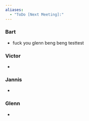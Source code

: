 ```yaml
---
aliases:
  - "ToDo [Next Meeting]:"
---
```

### Bart
- fuck you glenn beng beng testtest
### Victor
- 
### Jannis
- 
### Glenn
- 

